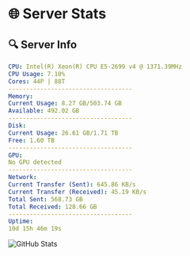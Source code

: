 # 🌐 Server Stats
## 🔍 Server Info
```yaml
CPU: Intel(R) Xeon(R) CPU E5-2699 v4 @ 1371.39MHz
CPU Usage: 7.10%
Cores: 44P | 88T
-----------------------------------
Memory:
Current Usage: 8.27 GB/503.74 GB
Available: 492.02 GB
-----------------------------------
Disk:
Current Usage: 26.61 GB/1.71 TB
Free: 1.60 TB
-----------------------------------
GPU:
No GPU detected
-----------------------------------
Network:
Current Transfer (Sent): 645.86 KB/s
Current Transfer (Received): 45.19 KB/s
Total Sent: 568.73 GB
Total Received: 128.66 GB
-----------------------------------
Uptime:
10d 15h 46m 19s
```
![GitHub Stats](https://img.shields.io/badge/Updated-2025-04-30_08:55:07-blue)